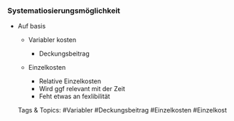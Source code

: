 ### Systematiosierungsmöglichkeit

- Auf basis

	- Variabler kosten

		- Deckungsbeitrag

	- Einzelkosten

		- Relative Einzelkosten
		- Wird ggf relevant mit der Zeit
		- Feht etwas an fexlibilität

   Tags & Topics:
   #Variabler
   #Deckungsbeitrag
   #Einzelkosten
   #Einzelkost